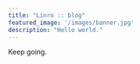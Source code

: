 ```yaml
---
title: "Linro :: blog"
featured_image: '/images/banner.jpg'
description: "Hello world."
---
```


Keep going.